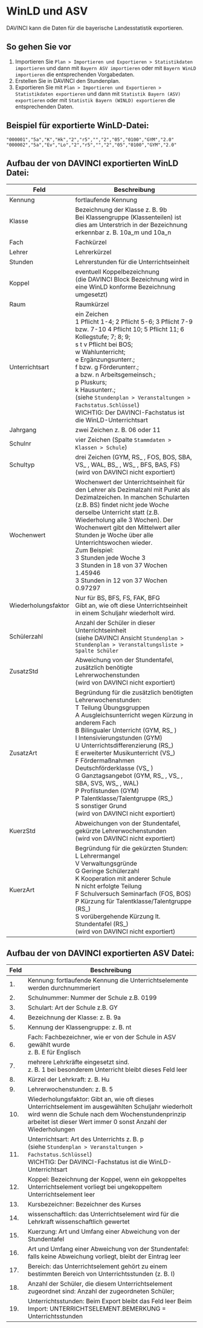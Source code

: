 # WinLD und ASV

DAVINCI kann die Daten für die bayerische Landesstatistik exportieren.

## So gehen Sie vor

1. Importieren Sie ``Plan > Importieren und Exportieren > Statistikdaten importieren`` und dann mit ``Bayern ASV importieren`` oder mit ``Bayern WinLD importieren`` die entsprechenden Vorgabedaten.
2. Erstellen Sie in DAVINCI den Stundenplan.
3. Exportieren Sie mit ``Plan > Importieren und Exportieren > Statistikdaten exportieren`` und dann mit ``Statistik Bayern (ASV) exportieren`` oder mit ``Statistik Bayern (WINLD) exportieren`` die entsprechenden Daten.

## Beispiel für exportierte WinLD-Datei:


```
"000001","5a","K","Hk","2","r5","","2","05","0100","GYM","2.0"
"000002","5a","Ev","Lo","2","r5","","2","05","0100","GYM","2.0"
```

## Aufbau der von DAVINCI exportierten WinLD Datei:

| Feld                | Beschreibung                                                                                                                                                                                                                                                                                                                                                                                                                                                                                                                                                                                 |
| ------------------- | -------------------------------------------------------------------------------------------------------------------------------------------------------------------------------------------------------------------------------------------------------------------------------------------------------------------------------------------------------------------------------------------------------------------------------------------------------------------------------------------------------------------------------------------------------------------------------------------- |
| Kennung             | fortlaufende Kennung                                                                                                                                                                                                                                                                                                                                                                                                                                                                                                                                                                         |
| Klasse              | Bezeichnung der Klasse z. B. 9b <br/> Bei Klassengruppe (Klassenteilen) ist dies am Unterstrich in der Bezeichnung erkennbar z. B. 10a&#95;m und 10a&#95;n                                                                                                                                                                                                                                                                                                                                                                                                                                   |
| Fach                | Fachkürzel                                                                                                                                                                                                                                                                                                                                                                                                                                                                                                                                                                                   |
| Lehrer              | Lehrerkürzel                                                                                                                                                                                                                                                                                                                                                                                                                                                                                                                                                                                 |
| Stunden             | Lehrerstunden für die Unterrichtseinheit                                                                                                                                                                                                                                                                                                                                                                                                                                                                                                                                                     |
| Koppel              | eventuell Koppelbezeichnung <br/>(die DAVINCI Block Bezeichnung wird in eine WinLD konforme Bezeichnung umgesetzt)                                                                                                                                                                                                                                                                                                                                                                                                                                                                           |
| Raum                | Raumkürzel                                                                                                                                                                                                                                                                                                                                                                                                                                                                                                                                                                                   |
| Unterrichtsart      | ein Zeichen <br/> 1 Pflicht 1-4; 2 Pflicht 5-6; 3 Pflicht 7-9 bzw. 7-10 4 Pflicht 10; 5 Pflicht 11; 6 Kollegstufe; 7; 8; 9; <br/> s t v Pflicht bei BOS; <br/> w Wahlunterricht;<br/> e Ergänzungsunterr.; <br/> f bzw. g Förderunterr.; <br/> a bzw. n Arbeitsgemeinsch.; <br/> p Pluskurs;<br/> k Hausunterr.; <br/> (siehe `Stundenplan > Veranstaltungen > Fachstatus.Schlüssel`) <br/> WICHTIG: Der DAVINCI-Fachstatus ist die WinLD-Unterrichtsart                                                                                                                                     |
| Jahrgang            | zwei Zeichen z. B. 06 oder 11                                                                                                                                                                                                                                                                                                                                                                                                                                                                                                                                                                |
| Schulnr             | vier Zeichen (Spalte `Stammdaten > Klassen > Schule`)                                                                                                                                                                                                                                                                                                                                                                                                                                                                                                                                      |
| Schultyp            | drei Zeichen (GYM, RS&#95; , FOS, BOS, SBA, VS&#95; , WAL, BS&#95; , WS&#95; , BFS, BAS, FS) <br/>(wird von DAVINCI nicht exportiert)                                                                                                                                                                                                                                                                                                                                                                                                                                                        |
| Wochenwert          | Wochenwert der Unterrichtseinheit für den Lehrer als Dezimalzahl mit Punkt als Dezimalzeichen. In manchen Schularten (z.B. BS) findet nicht jede Woche derselbe Unterricht statt (z.B. Wiederholung alle 3 Wochen). Der Wochenwert gibt den Mittelwert aller Stunden je Woche über alle Unterrichtswochen wieder. <br/>Zum Beispiel: <br/>3 Stunden jede Woche 3<br/> 3 Stunden in 18 von 37 Wochen 1.45946<br/>3 Stunden in 12 von 37 Wochen 0.97297</div>                                                                                                                                  |
| Wiederholungsfaktor | Nur für BS, BFS, FS, FAK, BFG<br> Gibt an, wie oft diese Unterrichtseinheit in einem Schuljahr wiederholt wird.                                                                                                                                                                                                                                                                                                                                                                                                                                                                              |
| Schülerzahl         | Anzahl der Schüler in dieser Unterrichtseinheit <br/>(siehe DAVINCI Ansicht `Stundenplan > Stundenplan > Veranstaltungsliste > Spalte Schüler`                                                                                                                                                                                                                                                                                                                                                                                                                                               |
| ZusatzStd           | Abweichung von der Stundentafel, zusätzlich benötigte Lehrerwochenstunden <br/>(wird von DAVINCI nicht exportiert)                                                                                                                                                                                                                                                                                                                                                                                                                                                                           |
| ZusatzArt           | Begründung für die zusätzlich benötigten Lehrerwochenstunden:<br/>T Teilung Übungsgruppen<br/> A Ausgleichsunterricht wegen Kürzung in anderem Fach<br/> B Bilingualer Unterricht (GYM, RS&#95; )<br/> I Intensivierungstunden (GYM)<br/>U Unterrichtsdifferenzierung (RS&#95;)<br/>E erweiterter Musikunterricht (VS_)<br/> F Fördermaßnahmen Deutschförderklasse (VS&#95; )<br/> G Ganztagsangebot (GYM, RS&#95; , VS&#95; , SBA, SVS, WS&#95; , WAL)<br/> P Profilstunden (GYM)<br/>P Talentklasse/Talentgruppe (RS&#95;)<br/> S sonstiger Grund <br/>(wird von DAVINCI nicht exportiert) |
| KuerzStd            | Abweichungen von der Stundentafel, gekürzte Lehrerwochenstunden <br/> (wird von DAVINCI nicht exportiert)                                                                                                                                                                                                                                                                                                                                                                                                                                                                                    |
| KuerzArt            | Begründung für die gekürzten Stunden:<br/> L Lehrermangel<br/> V Verwaltungsgründe<br/> G Geringe Schülerzahl<br/> K Kooperation mit anderer Schule<br/>N nicht erfolgte Teilung<br/> F Schulversuch Seminarfach (FOS, BOS)<br/> P Kürzung für Talentklasse/Talentgruppe (RS&#95;)<br/>S vorübergehende Kürzung lt. Stundentafel (RS&#95;) <br/>(wird von DAVINCI nicht exportiert)                                                                                                                                                                                                          |


## Aufbau der von DAVINCI exportierten ASV Datei:


| Feld | Beschreibung                                                                                                                                                                                                                |
| ---- | --------------------------------------------------------------------------------------------------------------------------------------------------------------------------------------------------------------------------- |
| 1.   | Kennung: fortlaufende Kennung die Unterrichtselemente werden durchnummeriert                                                                                                                                              |
| 2.   | Schulnummer: Nummer der Schule z.B. 0199                                                                                                                                                                                  |
| 3.   | Schulart: Art der Schule z.B. GY                                                                                                                                                                                           |
| 4.   | Bezeichnung der Klasse: z. B. 9a                                                                                                                                                                                          |
| 5.   | Kennung der Klassengruppe: z. B. nt                                                                                                                                                                                       |
| 6.   | Fach: Fachbezeichner, wie er von der Schule in ASV gewählt wurde<br/> z. B. E für Englisch                                                                                                                                |
| 7.   | mehrere Lehrkräfte eingesetzt sind. <br/>z. B. 1 bei besonderem Unterricht bleibt dieses Feld leer                                                                                                                          |
| 8.   | Kürzel der Lehrkraft: z. B. Hu                                                                                                                                                                                            |
| 9.   | Lehrerwochenstunden: z. B. 5                                                                                                                                                                                             |
| 10.  | Wiederholungsfaktor: Gibt an, wie oft dieses Unterrichtselement im ausgewählten Schuljahr wiederholt wird wenn die Schule nach dem Wochenstundenprinzip arbeitet ist dieser Wert immer 0 sonst Anzahl der Wiederholungen |
| 11.  | Unterrichtsart: Art des Unterrichts z. B. p<br/> (siehe `Stundenplan > Veranstaltungen > Fachstatus.Schlüssel`) <br/> WICHTIG: Der DAVINCI-Fachstatus ist die WinLD-Unterrichtsart                                        |
| 12.  | Koppel:  Bezeichnung der Koppel, wenn ein gekoppeltes Unterrichtselement vorliegt bei ungekoppeltem Unterrichtselement leer                                                                                               |
| 13.  | Kursbezeichner: Bezeichner des Kurses                                                                                                                                                                                     |
| 14.  | wissenschaftlich: das Unterrichtselement wird für die Lehrkraft wissenschaftlich gewertet                                                                                                                                 |
| 15.  | Kuerzung: Art und Umfang einer Abweichung von der Stundentafel                                                                                                                                                           |
| 16.  | Art und Umfang einer Abweichung von der Stundentafel: falls keine Abweichung vorliegt, bleibt der Eintrag leer                                                                                                            |
| 17.  | Bereich: das Unterrichtselement gehört zu einem bestimmten Bereich von Unterrichtsstunden (z. B. I)                                                                                                                      |
| 18.  | Anzahl der Schüler, die diesem Unterrichtselement zugeordnet sind: Anzahl der zugeordneten Schüler;                                                                                                                       |
| 19.  | Unterrichtsstunden: Beim Export bleibt das Feld leer Beim Import: UNTERRICHTSELEMENT.BEMERKUNG = Unterrichtsstunden                                                                                                      |
